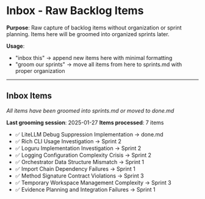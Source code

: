 # Inbox - Raw Backlog Items

**Purpose**: Raw capture of backlog items without organization or sprint planning. Items here will be groomed into organized sprints later.

**Usage**: 
- "inbox this" → append new items here with minimal formatting
- "groom our sprints" → move all items from here to sprints.md with proper organization

---

## Inbox Items

*All items have been groomed into sprints.md or moved to done.md*

**Last grooming session**: 2025-01-27
**Items processed**: 7 items
- ✅ LiteLLM Debug Suppression Implementation → done.md
- ✅ Rich CLI Usage Investigation → Sprint 2
- ✅ Loguru Implementation Investigation → Sprint 2  
- ✅ Logging Configuration Complexity Crisis → Sprint 2
- ✅ Orchestrator Data Structure Mismatch → Sprint 1
- ✅ Import Chain Dependency Failures → Sprint 1
- ✅ Method Signature Contract Violations → Sprint 3
- ✅ Temporary Workspace Management Complexity → Sprint 3
- ✅ Evidence Planning and Integration Failures → Sprint 1
